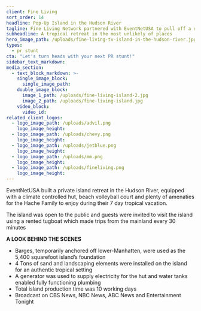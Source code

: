 ```yaml
---
client: Fine Living
sort_order: 14
headline: Pop-Up Island in the Hudson River
tagline: Fine Living Network partnered with EventNetUSA to pull off a one-of-kind PR Stunt promoting the travel and lifestyle channel’s debut in New York.
subheadline: A tropical retreat in the most unlikely of places
hero_image_path: /uploads/fine-living-tv-island-in-the-hudson-river.jpg
types:
  - pr stunt
cta: "Let's turn heads with your next PR stunt!"
sidebar_text_markdown:
media_section:
  - text_block_markdown: >-
    single_image_block:
      single_image_path:
    double_image_block:
      image_1_path: /uploads/fine-living-island-2.jpg
      image_2_path: /uploads/fine-living-island.jpg
    video_block:
      video_id:
related_client_logos:
  - logo_image_path: /uploads/advil.png
    logo_image_height:
  - logo_image_path: /uploads/chevy.png
    logo_image_height:
  - logo_image_path: /uploads/jetblue.png
    logo_image_height:
  - logo_image_path: /uploads/mm.png
    logo_image_height:
  - logo_image_path: /uploads/fineliving.png
    logo_image_height:
---
```



EventNetUSA built a private island retreat in the Hudson River, equipped with a climate controlled hut, beach volleyball court and plenty of amenaties for the Hache Family to enjoy during their 7 day tropical vacation.

The island was open to the public and guests were invited to visit the island using a rented tugboat which made trips from the mainland every 30 minutes

**A LOOK BEHIND THE SCENES**

* Barges, temporarily anchored off lower-Manhatten, were used as the 5,400 squarefoot island’s foundation
* 4 Tons of sand and landscaping elements were installed on the island for an authentic tropical setting
* A generator was used to supply electricity for the hut and water tanks enabled fully functioning plumbing
* Total island production time was 10 working days
* Broadcast on CBS News, NBC News, ABC News and Entertainment Tonight<!--![endif]---->